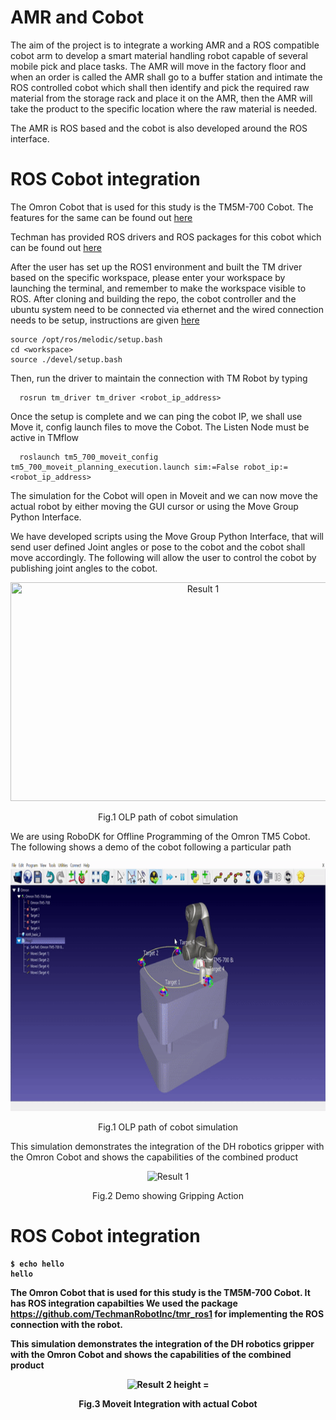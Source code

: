 # AMR and Cobot

The aim of the project is to integrate a working AMR and a ROS compatible cobot arm to develop a smart material handling robot capable of several mobile pick and place tasks.
The AMR will move in the factory floor and when an order is called the AMR shall go to a buffer station and intimate the ROS controlled cobot which shall then identify and pick the required raw material from the storage rack and place it on the AMR, then the AMR will take the product to the specific location where the raw material is needed.

The AMR is ROS based and the cobot is also developed around the ROS interface. 

<h1><b> ROS Cobot integration </h1></b>

The Omron Cobot that is used for this study is the TM5M-700 Cobot. The features for the same can be found out <a href="https://www.ia.omron.com/products/family/3739/feature.html">here </a>
 
Techman has provided ROS drivers and ROS packages for this cobot which can be found out <a href="https://github.com/TechmanRobotInc/tmr_ros1">here </a>

After the user has set up the ROS1 environment and built the TM driver based on the specific workspace, please enter your workspace <workspace> by launching the terminal, and remember to make the workspace visible to ROS. After cloning and building the repo, the cobot controller and the ubuntu system need to be connected via ethernet and the wired connection needs to be setup, instructions are given  <a href="https://github.com/TechmanRobotInc/tmr_ros1">here </a>

```
source /opt/ros/melodic/setup.bash
cd <workspace>
source ./devel/setup.bash
```  


Then, run the driver to maintain the connection with TM Robot by typing
```
  rosrun tm_driver tm_driver <robot_ip_address>
```
  
Once the setup is complete and we can ping the cobot IP, we shall use Move it, config launch files to move the Cobot. The Listen Node must be active in TMflow

```
  roslaunch tm5_700_moveit_config tm5_700_moveit_planning_execution.launch sim:=False robot_ip:=<robot_ip_address>
```
 
The simulation for the Cobot will open in Moveit and we can now move the actual robot by either moving the GUI cursor or using the Move Group Python Interface.  
  
We have developed scripts using the Move Group Python Interface, that will send user defined Joint angles or pose to the cobot and the cobot shall move accordingly.
The following will allow the user to control the cobot by publishing joint angles to the cobot. 
  
<p align = "center"> <img src="https://github.com/dhruvtalwar18/AMR_Cobot/blob/main/Moveit_integration_vids/ROS_Joint_Angle_Cobot_motion_Gif.gif" title="Result 1" width= "600" height = "350"></p>
<p align="center">Fig.1 OLP path of cobot simulation</p>


  




  

  
  
We are using RoboDK for Offline Programming of the Omron TM5 Cobot. The following shows a demo of the cobot following a particular path

<p align = "center"> <img src="https://github.com/dhruvtalwar18/AMR_Cobot/blob/main/Images/Test_2_GOF.gif" title="Result 1" width= "600" height = "400"></p>
<p align="center">Fig.1 OLP path of cobot simulation</p>

This simulation demonstrates the integration of the DH robotics gripper with the Omron Cobot and shows the capabilities of the combined product
<p align = "center"> <img src="https://github.com/dhruvtalwar18/AMR_Cobot/blob/main/Images/Pick_place_cup.gif" title="Result 1" height = "400"></p>
<p align="center">Fig.2 Demo showing Gripping Action</p>


<h1><b> ROS Cobot integration </h1><b/>
  
 ```
$ echo hello
hello
```

The Omron Cobot that is used for this study is the TM5M-700 Cobot. It has ROS integration capabilties
We used the package https://github.com/TechmanRobotInc/tmr_ros1 for implementing the ROS connection with the robot.
  
  
This simulation demonstrates the integration of the DH robotics gripper with the Omron Cobot and shows the capabilities of the combined product
<p align = "center"> <img src="https://github.com/dhruvtalwar18/AMR_Cobot/blob/main/Demo%20Vids/ROS_COBOT_TEST_1.gif" title="Result 2 height = "400"></p>
<p align="center">Fig.3 Moveit Integration with actual Cobot </p>
